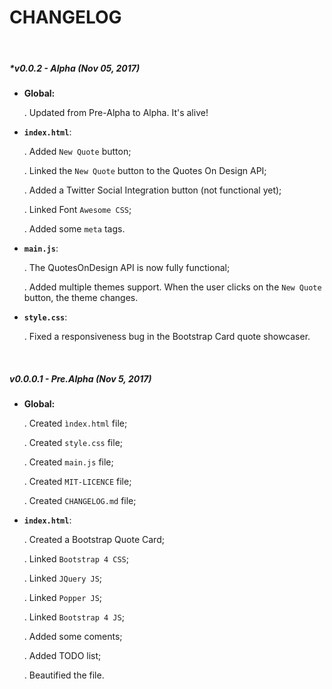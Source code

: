 # CHANGELOG

&nbsp;

##### *v0.0.2 - Alpha (Nov 05, 2017)
- **Global:**

  . Updated from Pre-Alpha to Alpha. It's alive! 
- **```index.html```**:

  . Added ```New Quote``` button;

  . Linked the ```New Quote``` button to the Quotes On Design API;

  . Added a Twitter Social Integration button (not functional yet);

  . Linked Font ```Awesome CSS```;

  . Added some ```meta``` tags.
- **```main.js```**:

  . The QuotesOnDesign API is now fully functional;

  . Added multiple themes support. When the user clicks on the ```New Quote``` button, the theme changes.
- **```style.css```**:
  
  . Fixed a responsiveness bug in the Bootstrap Card quote showcaser.

&nbsp;

##### v0.0.0.1 - Pre.Alpha (Nov 5, 2017)
- **Global:**

  . Created ```ìndex.html``` file;

  . Created ```style.css``` file;

  . Created ```main.js``` file;

  . Created ```MIT-LICENCE``` file;

  . Created ```CHANGELOG.md``` file;
- **```index.html```**:

  . Created a Bootstrap Quote Card;

  . Linked ```Bootstrap 4 CSS```;

  . Linked ```JQuery JS```;

  . Linked ```Popper JS```;

  . Linked ```Bootstrap 4 JS```;

  . Added some coments;

  . Added TODO list;

  . Beautified the file.
